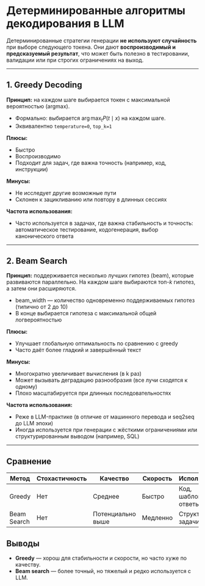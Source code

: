 # Детерминированные алгоритмы декодирования в LLM

Детерминированные стратегии генерации **не используют случайность** при выборе следующего токена. Они дают **воспроизводимый и предсказуемый результат**, что может быть полезно в тестировании, валидации или при строгих ограничениях на выход.

---

## 1. Greedy Decoding

**Принцип:** на каждом шаге выбирается токен с максимальной вероятностью (argmax).

- Формально: выбирается $\arg\max_{t} P(t \mid x)$ на каждом шаге.
- Эквивалентно `temperature=0`, `top_k=1`

**Плюсы:**

- Быстро
- Воспроизводимо
- Подходит для задач, где важна точность (например, код, инструкции)

**Минусы:**

- Не исследует другие возможные пути
- Склонен к зацикливанию или повтору в длинных сессиях

**Частота использования:**

- Часто используется в задачах, где важна стабильность и точность: автоматическое тестирование, кодогенерация, выбор канонического ответа

---

## 2. Beam Search

**Принцип:** поддерживается несколько лучших гипотез (beam), которые развиваются параллельно. На каждом шаге выбираются топ-$k$ гипотез, а затем они расширяются.

- beam\_width — количество одновременно поддерживаемых гипотез (типично от 2 до 10)
- В конце выбирается гипотеза с максимальной общей логвероятностью

**Плюсы:**

- Улучшает глобальную оптимальность по сравнению с greedy
- Часто даёт более гладкий и завершённый текст

**Минусы:**

- Многократно увеличивает вычисления (в k раз)
- Может вызывать деградацию разнообразия (все лучи сходятся к одному)
- Плохо масштабируется при длинных последовательностях

**Частота использования:**

- Реже в LLM-практике (в отличие от машинного перевода и seq2seq до LLM эпохи)
- Иногда используется при генерации с жёсткими ограничениями или структурированным выводом (например, SQL)

---

## Сравнение

| Метод       | Стохастичность | Качество          | Скорость    | Использование         |
| ----------- | -------------- | ----------------- | ----------- | --------------------- |
| Greedy      | Нет              | Среднее           | Быстро   | Код, шаблонные ответы |
| Beam Search | Нет              | Потенциально выше | Медленно | Структурные задачи    


## Выводы

- **Greedy** — хорош для стабильности и скорости, но часто хуже по качеству.
- **Beam search** — более точный, но тяжелый и редко используется с LLM.

